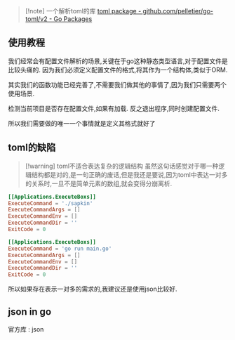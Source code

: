 

>[!note] 一个解析toml的库 
>[toml package - github.com/pelletier/go-toml/v2 - Go Packages](https://pkg.go.dev/github.com/pelletier/go-toml/v2@v2.1.0)


## 使用教程 

我们经常会有配置文件解析的场景,关键在于go这种静态类型语言,对于配置文件是比较头痛的. 因为我们必须定义配置文件的格式,将其作为一个结构体,类似于ORM. 




其实我们的函数功能已经完善了,不需要我们做其他的事情了,因为我们只需要两个使用场景. 

检测当前项目是否存在配置文件,如果有加载. 反之退出程序,同时创建配置文件. 

所以我们需要做的唯一一个事情就是定义其格式就好了


## toml的缺陷 

>[!warning] toml不适合表达复杂的逻辑结构
>虽然这句话感觉对于哪一种逻辑结构都是对的,是一句正确的废话,但是我还是要说,因为toml中表达一对多的关系时,一旦不是简单元素的数组,就会变得分崩离析. 
>

```toml
[[Applications.ExecuteBoxs]]
ExecuteCommand = './sapkin'
ExecuteCommandArgs = []
ExecuteCommandEnv = []
ExecuteCommandDir = ''
ExitCode = 0

[[Applications.ExecuteBoxs]]
ExecuteCommand = 'go run main.go'
ExecuteCommandArgs = []
ExecuteCommandEnv = []
ExecuteCommandDir = ''
ExitCode = 0
```

所以如果存在表示一对多的需求的,我建议还是使用json比较好. 

## json in go

官方库 : json